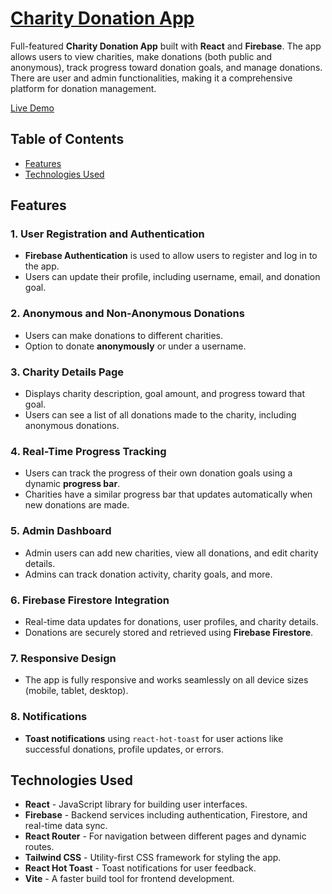 # [Charity Donation App](https://charity-app-mu.vercel.app/)

Full-featured **Charity Donation App** built with **React** and **Firebase**. The app allows users to view charities, make donations (both public and anonymous), track progress toward donation goals, and manage donations. There are user and admin functionalities, making it a comprehensive platform for donation management.

[Live Demo](https://charity-app-mu.vercel.app/)

## Table of Contents
- [Features](#features)
- [Technologies Used](#technologies-used)

## Features

### 1. User Registration and Authentication
- **Firebase Authentication** is used to allow users to register and log in to the app.
- Users can update their profile, including username, email, and donation goal.

### 2. Anonymous and Non-Anonymous Donations
- Users can make donations to different charities.
- Option to donate **anonymously** or under a username.

### 3. Charity Details Page
- Displays charity description, goal amount, and progress toward that goal.
- Users can see a list of all donations made to the charity, including anonymous donations.

### 4. Real-Time Progress Tracking
- Users can track the progress of their own donation goals using a dynamic **progress bar**.
- Charities have a similar progress bar that updates automatically when new donations are made.

### 5. Admin Dashboard
- Admin users can add new charities, view all donations, and edit charity details.
- Admins can track donation activity, charity goals, and more.

### 6. Firebase Firestore Integration
- Real-time data updates for donations, user profiles, and charity details.
- Donations are securely stored and retrieved using **Firebase Firestore**.

### 7. Responsive Design
- The app is fully responsive and works seamlessly on all device sizes (mobile, tablet, desktop).

### 8. Notifications
- **Toast notifications** using `react-hot-toast` for user actions like successful donations, profile updates, or errors.

## Technologies Used

- **React** - JavaScript library for building user interfaces.
- **Firebase** - Backend services including authentication, Firestore, and real-time data sync.
- **React Router** - For navigation between different pages and dynamic routes.
- **Tailwind CSS** - Utility-first CSS framework for styling the app.
- **React Hot Toast** - Toast notifications for user feedback.
- **Vite** - A faster build tool for frontend development.

